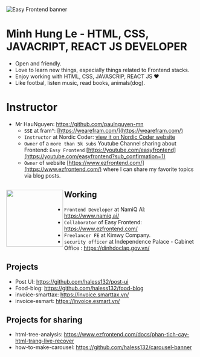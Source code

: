 ![Easy Frontend banner](https://res.cloudinary.com/kimwy/image/upload/v1598840121/easyfrontend/easy-frontend-banner-cropped_yjw0g0.jpg)

# Minh Hung Le - HTML, CSS, JAVACRIPT, REACT JS DEVELOPER

- Open and friendly.
- Love to learn new things, especially things related to Frontend stacks.
- Enjoy working with HTML, CSS, JAVASCRIP, REACT JS ❤
- Like footbal, listen music, read books, animals(dog).

# Instructor

- Mr HauNguyen: https://github.com/paulnguyen-mn   
  - `SSE` at fram^: [https://wearefram.com/](https://wearefram.com/)
  - `Instructor` at Nordic Coder: [view it on Nordic Coder website](https://nordiccoder.com/khoa-hoc/khoa-hoc-web-front-end-development/)
  - `Owner` of a `more than 5k subs` Youtube Channel sharing about Frontend: `Easy Frontend` [https://youtube.com/easyfrontend](https://youtube.com/easyfrontend?sub_confirmation=1)
  - `Owner` of website [https://www.ezfrontend.com/](https://www.ezfrontend.com/) where I can share my favorite topics via blog posts.

## Working <a href="https://github.com/paulnguyen-mn"><img align="left" width="auto" height="150" src="https://scontent.fhan2-3.fna.fbcdn.net/v/t1.6435-9/180758082_301332238213033_3382288207606731980_n.png?_nc_cat=109&ccb=1-3&_nc_sid=09cbfe&_nc_ohc=Vz5EKrHvcHcAX_e8hmj&_nc_ht=scontent.fhan2-3.fna&oh=3741bee3ebe5b0379b64f2e6517e3dc0&oe=60CECD3C"></a>
- `Frontend Developer` at NamiQ AI: <a href="https://www.namiq.ai/">https://www.namiq.ai/</a>
- `Collaborator` of Easy Frontend: <a href="https://www.ezfrontend.com/">https://www.ezfrontend.com/</a> 
- `Freelancer FE` at Kimwy Company.
- `security officer` at Independence Palace - Cabinet Office : <a href="https://dinhdoclap.gov.vn/">https://dinhdoclap.gov.vn/</a>

## Projects

- Post UI: https://github.com/haless132/post-ui
- Food-blog: https://github.com/haless132/food-blog
- invoice-smarttax: https://invoice.smarttax.vn/
- invoice-esmart: https://invoice.esmart.vn/

## Projects for sharing

- html-tree-analysis: https://www.ezfrontend.com/docs/phan-tich-cay-html-trang-live-recover
- how-to-make-carousel: https://github.com/haless132/carousel-banner
